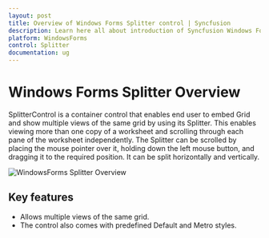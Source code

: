```yaml
---
layout: post
title: Overview of Windows Forms Splitter control | Syncfusion
description: Learn here all about introduction of Syncfusion Windows Forms Splitter control, its elements and more details.
platform: WindowsForms
control: Splitter  
documentation: ug
---
```


# Windows Forms Splitter Overview

SplitterControl is a container control that enables end user to embed Grid and show multiple views of the same grid by using its Splitter. This enables viewing more than one copy of a worksheet and scrolling through each pane of the worksheet independently. The Splitter can be scrolled by placing the mouse pointer over it, holding down the left mouse button, and dragging it to the required position. It can be split horizontally and vertically.

![WindowsForms Splitter Overview](overview_images/windowsforms-splitter-overview.png)



## Key features

* Allows multiple views of the same grid.
* The control also comes with predefined Default and Metro styles.
